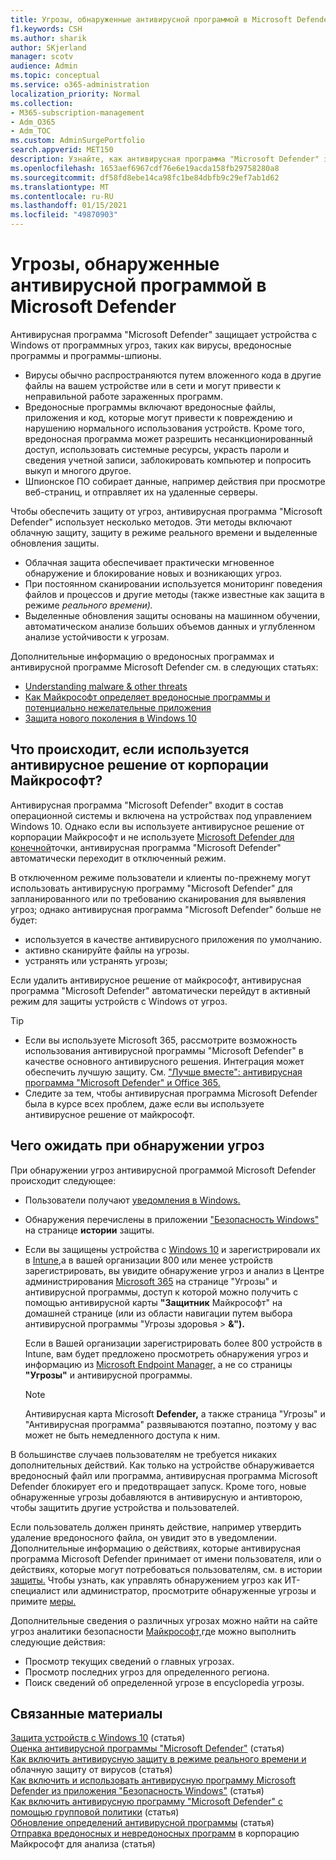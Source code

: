 ```yaml
---
title: Угрозы, обнаруженные антивирусной программой в Microsoft Defender
f1.keywords: CSH
ms.author: sharik
author: SKjerland
manager: scotv
audience: Admin
ms.topic: conceptual
ms.service: o365-administration
localization_priority: Normal
ms.collection:
- M365-subscription-management
- Adm_O365
- Adm_TOC
ms.custom: AdminSurgePortfolio
search.appverid: MET150
description: Узнайте, как антивирусная программа "Microsoft Defender" защищает устройства с Windows от программных угроз, таких как вирусы, вредоносные программы и программы-шпионы.
ms.openlocfilehash: 1653aef6967cdf76e6e19acda158fb29758280a8
ms.sourcegitcommit: df58fd8ebe14ca98fc1be84dbfb9c29ef7ab1d62
ms.translationtype: MT
ms.contentlocale: ru-RU
ms.lasthandoff: 01/15/2021
ms.locfileid: "49870903"
---
```

# <a name="threats-detected-by-microsoft-defender-antivirus"></a>Угрозы, обнаруженные антивирусной программой в Microsoft Defender

Антивирусная программа "Microsoft Defender" защищает устройства с Windows от программных угроз, таких как вирусы, вредоносные программы и программы-шпионы.

- Вирусы обычно распространяются путем вложенного кода в другие файлы на вашем устройстве или в сети и могут привести к неправильной работе зараженных программ.
- Вредоносные программы включают вредоносные файлы, приложения и код, которые могут привести к повреждению и нарушению нормального использования устройств. Кроме того, вредоносная программа может разрешить несанкционированный доступ, использовать системные ресурсы, украсть пароли и сведения учетной записи, заблокировать компьютер и попросить выкуп и многого другое.
- Шпионское ПО собирает данные, например действия при просмотре веб-страниц, и отправляет их на удаленные серверы.
 
Чтобы обеспечить защиту от угроз, антивирусная программа "Microsoft Defender" использует несколько методов. Эти методы включают облачную защиту, защиту в режиме реального времени и выделенные обновления защиты.

- Облачная защита обеспечивает практически мгновенное обнаружение и блокирование новых и возникающих угроз.
- При постоянном сканировании используется мониторинг поведения файлов и процессов и другие методы (также известные как защита в режиме *реального времени).*
- Выделенные обновления защиты основаны на машинном обучении, автоматическом анализе больших объемов данных и углубленном анализе устойчивости к угрозам. 

Дополнительные информацию о вредоносных программах и антивирусной программе Microsoft Defender см. в следующих статьях: 

- [Understanding malware & other threats](/windows/security/threat-protection/intelligence/understanding-malware)
- [Как Майкрософт определяет вредоносные программы и потенциально нежелательные приложения](/windows/security/threat-protection/intelligence/criteria)
- [Защита нового поколения в Windows 10](/windows/security/threat-protection/microsoft-defender-antivirus/microsoft-defender-antivirus-in-windows-10)

## <a name="what-happens-when-a-non-microsoft-antivirus-solution-is-used"></a>Что происходит, если используется антивирусное решение от корпорации Майкрософт? 

Антивирусная программа "Microsoft Defender" входит в состав операционной системы и включена на устройствах под управлением Windows 10. Однако если вы используете антивирусное решение от корпорации Майкрософт и не используете [Microsoft Defender для конечной](/windows/security/threat-protection/microsoft-defender-atp/microsoft-defender-advanced-threat-protection)точки, антивирусная программа "Microsoft Defender" автоматически переходит в отключенный режим.  

В отключенном режиме пользователи и клиенты по-прежнему могут использовать антивирусную программу "Microsoft Defender" для запланированного или по требованию сканирования для выявления угроз; однако антивирусная программа "Microsoft Defender" больше не будет:

- используется в качестве антивирусного приложения по умолчанию.
- активно сканируйте файлы на угрозы.
- устранять или устранять угрозы;

Если удалить антивирусное решение от майкрософт, антивирусная программа "Microsoft Defender" автоматически перейдут в активный режим для защиты устройств с Windows от угроз.

> [!TIP]
> - Если вы используете Microsoft 365, рассмотрите возможность использования антивирусной программы "Microsoft Defender" в качестве основного антивирусного решения. Интеграция может обеспечить лучшую защиту. См. ["Лучше вместе": антивирусная программа "Microsoft Defender" и Office 365.](/windows/security/threat-protection/microsoft-defender-antivirus/office-365-microsoft-defender-antivirus)
> - Следите за тем, чтобы антивирусная программа Microsoft Defender была в курсе всех проблем, даже если вы используете антивирусное решение от майкрософт.

## <a name="what-to-expect-when-threats-are-detected"></a>Чего ожидать при обнаружении угроз

При обнаружении угроз антивирусной программой Microsoft Defender происходит следующее:

- Пользователи получают [уведомления в Windows.](https://support.microsoft.com/windows/8942c744-6198-fe56-4639-34320cf9444e) 
- Обнаружения перечислены в приложении ["Безопасность Windows"](/windows/security/threat-protection/windows-defender-security-center/windows-defender-security-center) на странице **истории** защиты.  
- Если вы защищены устройства с [Windows 10](secure-win-10-pcs.md) и зарегистрировали их в [Intune,](/mem/intune/enrollment/windows-enrollment-methods)а в вашей организации 800 или менее устройств зарегистрировать, вы  увидите обнаружение угроз и анализ в Центре администрирования <a href="https://go.microsoft.com/fwlink/p/?linkid=2024339" target="_blank">Microsoft 365</a> на странице "Угрозы" и антивирусной программы, доступ к которой можно получить с помощью антивирусной карты **"Защитник** Майкрософт" на домашней странице (или из области навигации путем выбора антивирусной программы "Угрозы здоровья   >  **&").**

    Если в Вашей организации зарегистрировать более 800 устройств в Intune, вам будет предложено просмотреть обнаружения угроз и информацию из [Microsoft Endpoint Manager,](/mem/endpoint-manager-overview) а не со страницы **"Угрозы"** и антивирусной программы.
 
    > [!NOTE]
    > Антивирусная карта Microsoft  **Defender,** а также страница "Угрозы" и "Антивирусная программа" развяываются поэтапно, поэтому у вас может не быть немедленного доступа к ним.

В большинстве случаев пользователям не требуется никаких дополнительных действий. Как только на устройстве обнаруживается вредоносный файл или программа, антивирусная программа Microsoft Defender блокирует его и предотвращает запуск. Кроме того, новые обнаруженные угрозы добавляются в антивирусную и антивторою, чтобы защитить другие устройства и пользователей.  

Если пользователь должен принять действие, например утвердить удаление вредоносного файла, он увидит это в уведомлении. Дополнительные информацию о действиях, которые антивирусная программа Microsoft Defender принимает от имени пользователя, или о действиях, которые могут потребоваться пользователям, см. в истории [защиты.](https://support.microsoft.com/office/f1e5fd95-09b4-46d1-b8c7-1059a1e09708) Чтобы узнать, как управлять обнаружением угроз как ИТ-специалист или администратор, просмотрите обнаруженные угрозы и примите [меры.](review-threats-take-action.md)

Дополнительные сведения о различных угрозах можно найти на сайте угроз аналитики безопасности <a href="https://www.microsoft.com/wdsi/threats" target="_blank">Майкрософт,</a>где можно выполнить следующие действия: 

- Просмотр текущих сведений о главных угрозах.
- Просмотр последних угроз для определенного региона.
- Поиск сведений об определенной угрозе в encyclopedia угрозы.

## <a name="related-content"></a>Связанные материалы

[Защита устройств с Windows 10](secure-windows-10-devices.md) (статья)\
[Оценка антивирусной программы "Microsoft Defender"](/windows/security/threat-protection/microsoft-defender-antivirus/evaluate-microsoft-defender-antivirus) (статья)\
[Как включить антивирусную защиту в режиме реального времени и](/mem/intune/user-help/turn-on-defender-windows#turn-on-real-time-and-cloud-delivered-protection) облачную защиту от вирусов (статья)\
[Как включить и использовать антивирусную программу Microsoft Defender из приложения "Безопасность Windows"](/windows/security/threat-protection/microsoft-defender-antivirus/microsoft-defender-security-center-antivirus) (статья)\
[Как включить антивирусную программу "Microsoft Defender" с помощью групповой политики](/mem/intune/user-help/turn-on-defender-windows#turn-on-windows-defender) (статья)\
[Обновление определений антивирусной программы](/mem/intune/user-help/turn-on-defender-windows#update-your-antivirus-definitions) (статья)\
[Отправка вредоносных и невредоносных программ](/microsoft-365/security/office-365-security/submitting-malware-and-non-malware-to-microsoft-for-analysis) в корпорацию Майкрософт для анализа (статья)